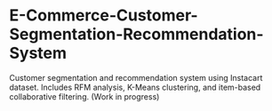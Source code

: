 # E-Commerce-Customer-Segmentation-Recommendation-System
Customer segmentation and recommendation system using Instacart dataset. Includes RFM analysis, K-Means clustering, and item-based collaborative filtering. (Work in progress)
